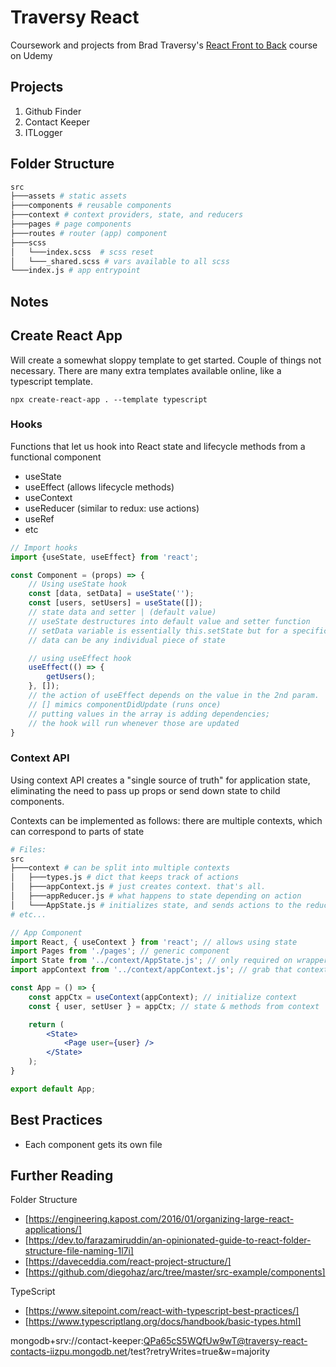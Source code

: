 # Traversy React
Coursework and projects from Brad Traversy's [React Front to Back](https://www.udemy.com/course/modern-react-front-to-back) course on Udemy

## Projects
1. Github Finder
2. Contact Keeper
3. ITLogger

## Folder Structure

```bash
src
├───assets # static assets
├───components # reusable components
├───context # context providers, state, and reducers
├───pages # page components 
├───routes # router (app) component
├───scss
│   └───index.scss  # scss reset
│   └───_shared.scss # vars available to all scss
└───index.js # app entrypoint
```

## Notes

## Create React App
Will create a somewhat sloppy template to get started. Couple of things not necessary. There are many extra templates available online, like a typescript template.

`npx create-react-app . --template typescript`

### Hooks
Functions that let us hook into React state and lifecycle methods from a functional component
- useState
- useEffect (allows lifecycle methods)
- useContext
- useReducer (similar to redux: use actions)
- useRef
- etc

```js
// Import hooks
import {useState, useEffect} from 'react';

const Component = (props) => {
    // Using useState hook
    const [data, setData] = useState('');
    const [users, setUsers] = useState([]);
    // state data and setter | (default value)
    // useState destructures into default value and setter function
    // setData variable is essentially this.setState but for a specific piece of state
    // data can be any individual piece of state 

    // using useEffect hook
    useEffect(() => {
        getUsers();
    }, []);
    // the action of useEffect depends on the value in the 2nd param.
    // [] mimics componentDidUpdate (runs once)
    // putting values in the array is adding dependencies;
    // the hook will run whenever those are updated
}
```

### Context API
Using context API creates a "single source of truth" for application state, eliminating the need to pass up props or send down state to child components.

Contexts can be implemented as follows: there are multiple contexts, which can correspond to parts of state

```bash
# Files:
src
├───context # can be split into multiple contexts
│   ├───types.js # dict that keeps track of actions
│   ├───appContext.js # just creates context. that's all.
│   ├───appReducer.js # what happens to state depending on action
│   └───AppState.js # initializes state, and sends actions to the reducer. wraps components to create a "Provider" to all descendants
# etc...
```

```jsx
// App Component
import React, { useContext } from 'react'; // allows using state
import Pages from './pages'; // generic component
import State from '../context/AppState.js'; // only required on wrapper
import appContext from '../context/appContext.js'; // grab that context

const App = () => {
    const appCtx = useContext(appContext); // initialize context
    const { user, setUser } = appCtx; // state & methods from context

    return (
        <State>
            <Page user={user} />
        </State>
    );
}

export default App;
```

## Best Practices
- Each component gets its own file


## Further Reading

Folder Structure
- [https://engineering.kapost.com/2016/01/organizing-large-react-applications/]
- [https://dev.to/farazamiruddin/an-opinionated-guide-to-react-folder-structure-file-naming-1l7i]
- [https://daveceddia.com/react-project-structure/]
- [https://github.com/diegohaz/arc/tree/master/src-example/components]

TypeScript
- [https://www.sitepoint.com/react-with-typescript-best-practices/]
- [https://www.typescriptlang.org/docs/handbook/basic-types.html]




mongodb+srv://contact-keeper:QPa65cS5WQfUw9wT@traversy-react-contacts-iizpu.mongodb.net/test?retryWrites=true&w=majority
